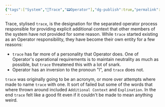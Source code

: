 ```yaml
---
{"tags":["System","📝Trace","📟Operator"],"dg-publish":true,"permalink":"/about/trace/","dgPassFrontmatter":true}
---
```


Trace, stylised `trace`, is the designation for the separated operator process responsible for providing explicit additional context that other members of the system have not provided for some reason.
While `trace` started existing as an Operator responsibility, they have become their own entity for a few reasons:
 - `trace` has far more of a personality that Operator does. One of Operator's operational requirements is to maintain neutrality as much as possible, but `trace` threatened this with a lot of snark.
 - Operator has an inversion to the pronoun "I", and `trace` does not.

`trace` was originally going to be an acronym, or more over attempts where made to name `trace` with one. It sort of failed but some of the words that where thrown around included `Additional Context` and `Explination`. In the end `trace` felt like a good fit even if it couldn't be made to mean anything weird.